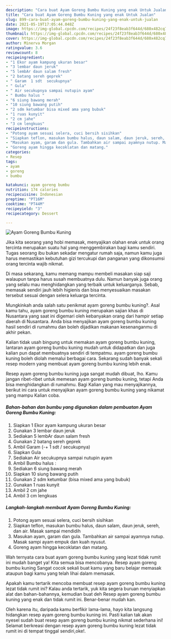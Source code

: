 ```yaml
---
description: "Cara buat Ayam Goreng Bumbu Kuning yang enak Untuk Jualan"
title: "Cara buat Ayam Goreng Bumbu Kuning yang enak Untuk Jualan"
slug: 899-cara-buat-ayam-goreng-bumbu-kuning-yang-enak-untuk-jualan
date: 2021-05-19T17:05:44.048Z
image: https://img-global.cpcdn.com/recipes/24f23f8eab3f644d/680x482cq70/ayam-goreng-bumbu-kuning-foto-resep-utama.jpg
thumbnail: https://img-global.cpcdn.com/recipes/24f23f8eab3f644d/680x482cq70/ayam-goreng-bumbu-kuning-foto-resep-utama.jpg
cover: https://img-global.cpcdn.com/recipes/24f23f8eab3f644d/680x482cq70/ayam-goreng-bumbu-kuning-foto-resep-utama.jpg
author: Minerva Morgan
ratingvalue: 3.6
reviewcount: 8
recipeingredient:
- "1 Ekor ayam kampung ukuran besar"
- "3 lembar daun jeruk"
- "5 lembAr daun salam fresh"
- "2 batang sereh geprek"
- " Garam  1 sdt  secukupnya"
- " Gula"
- " Air secukupnya sampai nutupin ayam"
- " Bumbu halus "
- "6 siung bawang merah"
- "10 siung bawang putih"
- "2 sdm ketumbar bisa mixed ama yang bubuk"
- "1 ruas kunyit"
- "2 cm jahe"
- "3 cm lengkuas"
recipeinstructions:
- "Potong ayam sesuai selera, cuci bersih sisihkan"
- "Siapkan teflon, masukan bumbu halus, daun salam, daun jeruk, sereh, dan air. Masak sampai mendidih"
- "Masukan ayam, garam dan gula. Tambahkan air sampai ayamnya nutup. Masak sampi ayam empuk dan kuah nyusut."
- "Goreng ayam hingga kecoklatan dan matang."
categories:
- Resep
tags:
- ayam
- goreng
- bumbu

katakunci: ayam goreng bumbu 
nutrition: 174 calories
recipecuisine: Indonesian
preptime: "PT16M"
cooktime: "PT44M"
recipeyield: "3"
recipecategory: Dessert

---
```



![Ayam Goreng Bumbu Kuning](https://img-global.cpcdn.com/recipes/24f23f8eab3f644d/680x482cq70/ayam-goreng-bumbu-kuning-foto-resep-utama.jpg)

Jika kita seorang yang hobi memasak, menyajikan olahan enak untuk orang tercinta merupakan suatu hal yang menggembirakan bagi kamu sendiri. Tugas seorang ibu bukan sekadar mengatur rumah saja, namun kamu juga harus memastikan kebutuhan gizi tercukupi dan panganan yang dikonsumsi orang tercinta wajib nikmat.

Di masa  sekarang, kamu memang mampu membeli masakan siap saji walaupun tanpa harus susah membuatnya dulu. Namun banyak juga orang yang selalu mau menghidangkan yang terbaik untuk keluarganya. Sebab, memasak sendiri jauh lebih higienis dan bisa menyesuaikan masakan tersebut sesuai dengan selera keluarga tercinta. 



Mungkinkah anda salah satu penikmat ayam goreng bumbu kuning?. Asal kamu tahu, ayam goreng bumbu kuning merupakan sajian khas di Nusantara yang saat ini digemari oleh kebanyakan orang dari hampir setiap daerah di Nusantara. Anda bisa menyajikan ayam goreng bumbu kuning hasil sendiri di rumahmu dan boleh dijadikan makanan kesenanganmu di akhir pekan.

Kalian tidak usah bingung untuk memakan ayam goreng bumbu kuning, lantaran ayam goreng bumbu kuning mudah untuk didapatkan dan juga kalian pun dapat membuatnya sendiri di tempatmu. ayam goreng bumbu kuning boleh diolah memalui berbagai cara. Sekarang sudah banyak sekali resep modern yang membuat ayam goreng bumbu kuning lebih enak.

Resep ayam goreng bumbu kuning juga sangat mudah dibuat, lho. Kamu jangan ribet-ribet untuk memesan ayam goreng bumbu kuning, tetapi Anda bisa menghidangkan di rumahmu. Bagi Kalian yang mau menyajikannya, berikut ini cara untuk menyajikan ayam goreng bumbu kuning yang nikamat yang mampu Kalian coba.

<!--inarticleads1-->

##### Bahan-bahan dan bumbu yang digunakan dalam pembuatan Ayam Goreng Bumbu Kuning:

1. Siapkan 1 Ekor ayam kampung ukuran besar
1. Gunakan 3 lembar daun jeruk
1. Sediakan 5 lembAr daun salam fresh
1. Gunakan 2 batang sereh geprek
1. Ambil  Garam (-+ 1 sdt / secukupnya)
1. Siapkan  Gula
1. Sediakan  Air secukupnya sampai nutupin ayam
1. Ambil  Bumbu halus :
1. Sediakan 6 siung bawang merah
1. Siapkan 10 siung bawang putih
1. Gunakan 2 sdm ketumbar (bisa mixed ama yang bubuk)
1. Gunakan 1 ruas kunyit
1. Ambil 2 cm jahe
1. Ambil 3 cm lengkuas




<!--inarticleads2-->

##### Langkah-langkah membuat Ayam Goreng Bumbu Kuning:

1. Potong ayam sesuai selera, cuci bersih sisihkan
1. Siapkan teflon, masukan bumbu halus, daun salam, daun jeruk, sereh, dan air. Masak sampai mendidih
1. Masukan ayam, garam dan gula. Tambahkan air sampai ayamnya nutup. Masak sampi ayam empuk dan kuah nyusut.
1. Goreng ayam hingga kecoklatan dan matang.




Wah ternyata cara buat ayam goreng bumbu kuning yang lezat tidak rumit ini mudah banget ya! Kita semua bisa mencobanya. Resep ayam goreng bumbu kuning Sangat cocok sekali buat kamu yang baru belajar memasak ataupun bagi kamu yang telah lihai dalam memasak.

Apakah kamu tertarik mencoba membuat resep ayam goreng bumbu kuning lezat tidak rumit ini? Kalau anda tertarik, yuk kita segera buruan menyiapkan alat dan bahan-bahannya, kemudian buat deh Resep ayam goreng bumbu kuning yang enak dan tidak rumit ini. Benar-benar mudah kan. 

Oleh karena itu, daripada kamu berfikir lama-lama, hayo kita langsung hidangkan resep ayam goreng bumbu kuning ini. Pasti kalian tak akan nyesel sudah buat resep ayam goreng bumbu kuning nikmat sederhana ini! Selamat berkreasi dengan resep ayam goreng bumbu kuning lezat tidak rumit ini di tempat tinggal sendiri,oke!.

